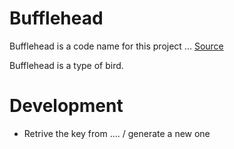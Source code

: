 # Bufflehead

Bufflehead is a code name for this project ... [Source][1]

Bufflehead is a type of bird.

# Development

* Retrive the key from .... / generate a new one

[1]: [https://www.birdphotography.com/birdlist.html]